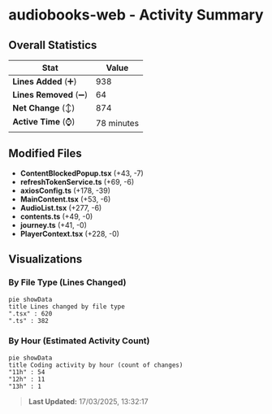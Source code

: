# audiobooks-web - Activity Summary 

## Overall Statistics

| Stat                   | Value                                                             |
| ---------------------- | ----------------------------------------------------------------- |
| **Lines Added** (➕)   | 938                                          |
| **Lines Removed** (➖) | 64                                        |
| **Net Change** (↕)    | 874                |
| **Active Time** (⌚)   | 78 minutes |


## Modified Files
- **ContentBlockedPopup.tsx** (+43, -7)
- **refreshTokenService.ts** (+69, -6)
- **axiosConfig.ts** (+178, -39)
- **MainContent.tsx** (+53, -6)
- **AudioList.tsx** (+277, -6)
- **contents.ts** (+49, -0)
- **journey.ts** (+41, -0)
- **PlayerContext.tsx** (+228, -0)

## Visualizations

### By File Type (Lines Changed)

```mermaid
pie showData
title Lines changed by file type
".tsx" : 620
".ts" : 382
```

### By Hour (Estimated Activity Count)

```mermaid
pie showData
title Coding activity by hour (count of changes)
"11h" : 54
"12h" : 11
"13h" : 1
```


> **Last Updated:** 17/03/2025, 13:32:17